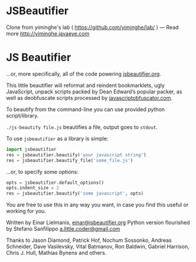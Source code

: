 
JSBeautifier
============

Clone from yiminghe's lab ( https://github.com/yiminghe/lab/ ) — Read more  http://yiminghe.javaeye.com

# JS Beautifier

...or, more specifically, all of the code powering
[jsbeautifier.org](http://jsbeautifier.org/).

This little beautifier will reformat and reindent bookmarklets, ugly
JavaScript, unpack scripts packed by Dean Edward’s popular packer,
as well as deobfuscate scripts processed by
[javascriptobfuscator.com](http://javascriptobfuscator.com/).

To beautify from the command-line you can use provided python script/library.

`./js-beautify file.js` beautifies a file, output goes to `stdout`.

To use `jsbeautifier` as a library is simple:

``` python
import jsbeautifier
res = jsbeautifier.beautify('your javascript string')
res = jsbeautifier.beautify_file('some_file.js')
```

...or, to specify some options:

``` python
opts = jsbeautifier.default_options()
opts.indent_size = 2
res = jsbeautifier.beautify('some javascript', opts)
```

You are free to use this in any way you want, in case you find this
useful or working for you.

Written by Einar Lielmanis, <einar@jsbeautifier.org>
Python version flourished by Stefano Sanfilippo <a.little.coder@gmail.com>

Thanks to Jason Diamond, Patrick Hof, Nochum Sossonko, Andreas Schneider, Dave
Vasilevsky, Vital Batmanov, Ron Baldwin, Gabriel Harrison, Chris J. Hull,
Mathias Bynens and others.